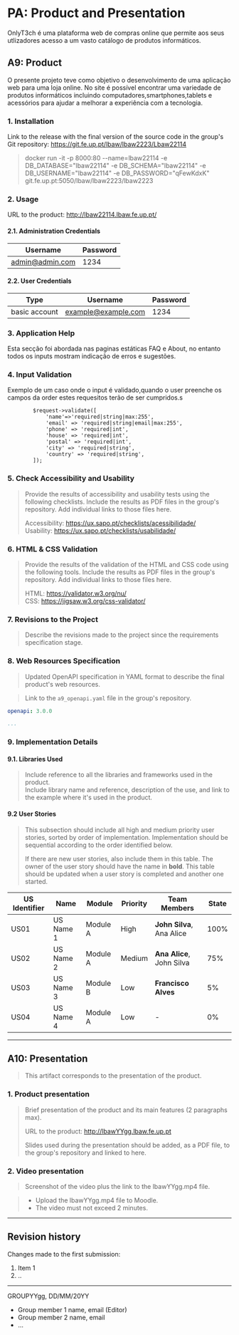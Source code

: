 # PA: Product and Presentation

OnlyT3ch é uma plataforma web de compras online que permite aos seus utlizadores acesso a um vasto catálogo de produtos informáticos.

## A9: Product

O presente projeto teve como objetivo o desenvolvimento de uma aplicação web para uma loja online. No site é possível encontrar uma variedade de produtos informáticos incluindo computadores,smartphones,tablets e acessórios para ajudar a melhorar a experiência com a tecnologia.

### 1. Installation

Link to the release with the final version of the source code in the group's Git repository:  https://git.fe.up.pt/lbaw/lbaw2223/Lbaw22114

> docker run -it -p 8000:80 --name=lbaw22114 -e DB_DATABASE="lbaw22114" -e DB_SCHEMA="lbaw22114" -e DB_USERNAME="lbaw22114" -e DB_PASSWORD="qFewKdxK" git.fe.up.pt:5050/lbaw/lbaw2223/lbaw2223  

### 2. Usage

URL to the product: http://lbaw22114.lbaw.fe.up.pt/  

#### 2.1. Administration Credentials


| Username | Password |
| -------- | -------- |
| admin@admin.com    | 1234 |

#### 2.2. User Credentials

| Type          | Username  | Password |
| ------------- | --------- | -------- |
| basic account | example@example.com    | 1234 |

### 3. Application Help

Esta secção foi abordada nas paginas estáticas FAQ e About, no entanto todos os inputs mostram indicação de erros e sugestões.  

### 4. Input Validation

Exemplo de um caso onde o input é validado,quando o user preenche os campos da order estes requesitos terão de ser cumpridos.s

```
        $request->validate([
            'name'=>'required|string|max:255',
            'email' => 'required|string|email|max:255',
            'phone' => 'required|int',
            'house' => 'required|int',
            'postal' => 'required|int',
            'city' => 'required|string',
            'country' => 'required|string',
        ]);

``` 

### 5. Check Accessibility and Usability

> Provide the results of accessibility and usability tests using the following checklists. Include the results as PDF files in the group's repository. Add individual links to those files here.
>
> Accessibility: https://ux.sapo.pt/checklists/acessibilidade/  
> Usability: https://ux.sapo.pt/checklists/usabilidade/  

### 6. HTML & CSS Validation

> Provide the results of the validation of the HTML and CSS code using the following tools. Include the results as PDF files in the group's repository. Add individual links to those files here.
>   
> HTML: https://validator.w3.org/nu/  
> CSS: https://jigsaw.w3.org/css-validator/  

### 7. Revisions to the Project

> Describe the revisions made to the project since the requirements specification stage.  


### 8. Web Resources Specification

> Updated OpenAPI specification in YAML format to describe the final product's web resources.

> Link to the `a9_openapi.yaml` file in the group's repository.


```yaml
openapi: 3.0.0

...
```

### 9. Implementation Details

#### 9.1. Libraries Used

> Include reference to all the libraries and frameworks used in the product.  
> Include library name and reference, description of the use, and link to the example where it's used in the product.  

#### 9.2 User Stories

> This subsection should include all high and medium priority user stories, sorted by order of implementation. Implementation should be sequential according to the order identified below. 
>
> If there are new user stories, also include them in this table. 
> The owner of the user story should have the name in **bold**.
> This table should be updated when a user story is completed and another one started. 

| US Identifier | Name    | Module | Priority                       | Team Members               | State  |
| ------------- | ------- | ------ | ------------------------------ | -------------------------- | ------ |
|  US01          | US Name 1 | Module A | High | **John Silva**, Ana Alice   |  100%  |
|  US02          | US Name 2 | Module A | Medium | **Ana Alice**, John Silva                 |   75%  | 
|  US03          | US Name 3 | Module B | Low | **Francisco Alves**                 |   5%  | 
|  US04          | US Name 4 | Module A | Low | -                 |   0%  | 


---


## A10: Presentation
 
> This artifact corresponds to the presentation of the product.

### 1. Product presentation

> Brief presentation of the product and its main features (2 paragraphs max).  
>
> URL to the product: http://lbawYYgg.lbaw.fe.up.pt  
>
> Slides used during the presentation should be added, as a PDF file, to the group's repository and linked to here.


### 2. Video presentation

> Screenshot of the video plus the link to the lbawYYgg.mp4 file.

> - Upload the lbawYYgg.mp4 file to Moodle.
> - The video must not exceed 2 minutes.


---


## Revision history

Changes made to the first submission:
1. Item 1
1. ..

***
GROUPYYgg, DD/MM/20YY

* Group member 1 name, email (Editor)
* Group member 2 name, email
* ...